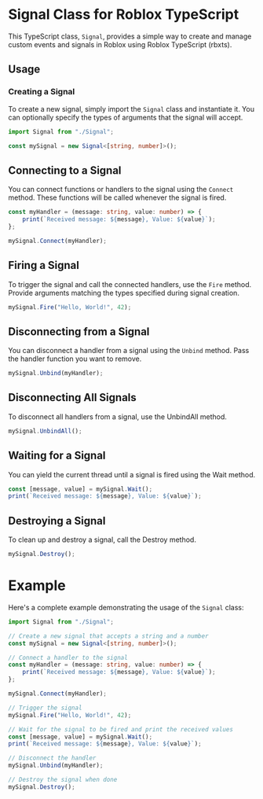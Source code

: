 # Signal Class for Roblox TypeScript

This TypeScript class, `Signal`, provides a simple way to create and manage custom events and signals in Roblox using Roblox TypeScript (rbxts).

## Usage

### Creating a Signal

To create a new signal, simply import the `Signal` class and instantiate it. You can optionally specify the types of arguments that the signal will accept.

```typescript
import Signal from "./Signal";

const mySignal = new Signal<[string, number]>();
```

## Connecting to a Signal
You can connect functions or handlers to the signal using the `Connect` method. These functions will be called whenever the signal is fired.
```typescript
const myHandler = (message: string, value: number) => {
    print(`Received message: ${message}, Value: ${value}`);
};

mySignal.Connect(myHandler);
```

## Firing a Signal
To trigger the signal and call the connected handlers, use the `Fire` method. Provide arguments matching the types specified during signal creation.

```typescript
mySignal.Fire("Hello, World!", 42);
```

## Disconnecting from a Signal
You can disconnect a handler from a signal using the `Unbind` method. Pass the handler function you want to remove.

```typescript
mySignal.Unbind(myHandler);
```

## Disconnecting All Signals
To disconnect all handlers from a signal, use the UnbindAll method.

```typescript
mySignal.UnbindAll();
```

## Waiting for a Signal
You can yield the current thread until a signal is fired using the Wait method.

```typescript
const [message, value] = mySignal.Wait();
print(`Received message: ${message}, Value: ${value}`);
```

## Destroying a Signal
To clean up and destroy a signal, call the Destroy method.

```typescript
mySignal.Destroy();
```

# Example
Here's a complete example demonstrating the usage of the `Signal` class:
```typescript
import Signal from "./Signal";

// Create a new signal that accepts a string and a number
const mySignal = new Signal<[string, number]>();

// Connect a handler to the signal
const myHandler = (message: string, value: number) => {
    print(`Received message: ${message}, Value: ${value}`);
};

mySignal.Connect(myHandler);

// Trigger the signal
mySignal.Fire("Hello, World!", 42);

// Wait for the signal to be fired and print the received values
const [message, value] = mySignal.Wait();
print(`Received message: ${message}, Value: ${value}`);

// Disconnect the handler
mySignal.Unbind(myHandler);

// Destroy the signal when done
mySignal.Destroy();
```
